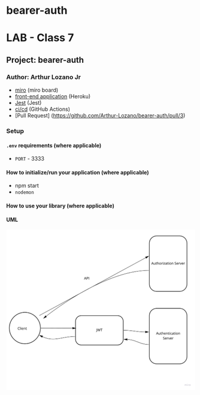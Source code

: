 # bearer-auth

# LAB - Class 7

## Project: bearer-auth

### Author: Arthur Lozano Jr


- [miro](https://miro.com/app/board/o9J_lP73x4k=/) (miro board)
- [front-end application](https://bearauth.herokuapp.com/) (Heroku)
- [Jest](https://jestjs.io/) (Jest)
- [ci/cd](https://github.com/Arthur-Lozano/bearer-auth/tree/main/.github/workflows) (GitHub Actions)
- [Pull Request] (https://github.com/Arthur-Lozano/bearer-auth/pull/3) 



### Setup

#### `.env` requirements (where applicable)
- `PORT` - 3333

#### How to initialize/run your application (where applicable)

- npm start
- `nodemon`

#### How to use your library (where applicable)



#### UML

![UML](./assets/lab7.jpg)
